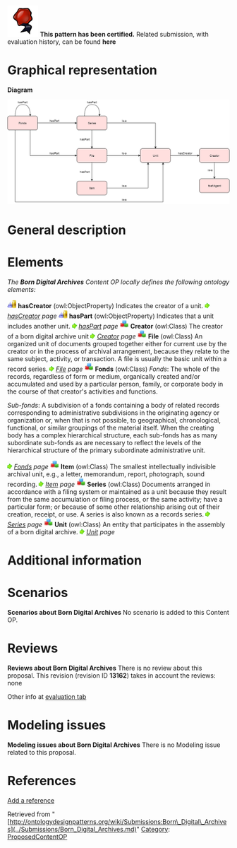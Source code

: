 [![](../images/thumb/b/b5/Certified.png/70px-Certified.png)](../Image/Certified.png.md "Certified.png") __This pattern has been certified.__
Related submission, with evaluation history, can be found __here__





#  Graphical representation


__Diagram__




[![Image:BDA_ODP_Diagram.png](../images/b/bf/BDA_ODP_Diagram.png)](../Image/BDA_ODP_Diagram.png.md "Image:BDA_ODP_Diagram.png")




#  General description


  




#  Elements


_The __Born Digital Archives__ Content OP locally defines the following ontology elements:_



[![ObjectProperty](../images/thumb/c/c3/ObjectProperty.gif/20px-ObjectProperty.gif)](../Image/ObjectProperty.gif.md "ObjectProperty") __hasCreator__ (owl:ObjectProperty) Indicates the creator of a unit. 
 [![](../images/thumb/8/87/ArrowRight.gif/11px-ArrowRight.gif)](../Image/ArrowRight.gif.md "ArrowRight.gif") _[hasCreator](../Submissions/Born_Digital_Archives/hasCreator.md "Submissions:Born Digital Archives/hasCreator") page_
[![ObjectProperty](../images/thumb/c/c3/ObjectProperty.gif/20px-ObjectProperty.gif)](../Image/ObjectProperty.gif.md "ObjectProperty") __hasPart__ (owl:ObjectProperty) Indicates that a unit includes another unit. 
 [![](../images/thumb/8/87/ArrowRight.gif/11px-ArrowRight.gif)](../Image/ArrowRight.gif.md "ArrowRight.gif") _[hasPart](../Submissions/Born_Digital_Archives/hasPart.md "Submissions:Born Digital Archives/hasPart") page_
[![Class](../images/thumb/2/27/Class.gif/20px-Class.gif)](../Image/Class.gif.md "Class") __Creator__ (owl:Class) The creator of a born digital archive unit 
 [![](../images/thumb/8/87/ArrowRight.gif/11px-ArrowRight.gif)](../Image/ArrowRight.gif.md "ArrowRight.gif") _[Creator](../Submissions/Born_Digital_Archives/Creator.md "Submissions:Born Digital Archives/Creator") page_
[![Class](../images/thumb/2/27/Class.gif/20px-Class.gif)](../Image/Class.gif.md "Class") __File__ (owl:Class) An organized unit of documents grouped together either for current use by the creator or in the process of archival arrangement, because they relate to the same subject, activity, or transaction. A file is usually the basic unit within a record series. 
 [![](../images/thumb/8/87/ArrowRight.gif/11px-ArrowRight.gif)](../Image/ArrowRight.gif.md "ArrowRight.gif") _[File](../Submissions/Born_Digital_Archives/File.md "Submissions:Born Digital Archives/File") page_
[![Class](../images/thumb/2/27/Class.gif/20px-Class.gif)](../Image/Class.gif.md "Class") __Fonds__ (owl:Class) _Fonds_: The whole of the records, regardless of form or medium, organically created and/or accumulated and used by a particular person, family, or corporate body in the course of that creator's activities and functions.  

_Sub-fonds_: A subdivision of a fonds containing a body of related records corresponding to administrative subdivisions in the originating agency or organization or, when that is not possible, to geographical, chronological, functional, or similar groupings of the material itself. When the creating body has a complex hierarchical structure, each sub-fonds has as many subordinate sub-fonds as are necessary to reflect the levels of the hierarchical structure of the primary subordinate administrative unit. 



 [![](../images/thumb/8/87/ArrowRight.gif/11px-ArrowRight.gif)](../Image/ArrowRight.gif.md "ArrowRight.gif") _[Fonds](../Submissions/Born_Digital_Archives/Fonds.md "Submissions:Born Digital Archives/Fonds") page_
[![Class](../images/thumb/2/27/Class.gif/20px-Class.gif)](../Image/Class.gif.md "Class") __Item__ (owl:Class) The smallest intellectually indivisible archival unit, e.g., a letter, memorandum, report, photograph, sound recording. 
 [![](../images/thumb/8/87/ArrowRight.gif/11px-ArrowRight.gif)](../Image/ArrowRight.gif.md "ArrowRight.gif") _[Item](../Submissions/Born_Digital_Archives/Item.md "Submissions:Born Digital Archives/Item") page_
[![Class](../images/thumb/2/27/Class.gif/20px-Class.gif)](../Image/Class.gif.md "Class") __Series__ (owl:Class) Documents arranged in accordance with a filing system or maintained as a unit because they result from the same accumulation or filing process, or the same activity; have a particular form; or because of some other relationship arising out of their creation, receipt, or use. A series is also known as a records series. 
 [![](../images/thumb/8/87/ArrowRight.gif/11px-ArrowRight.gif)](../Image/ArrowRight.gif.md "ArrowRight.gif") _[Series](../Submissions/Born_Digital_Archives/Series.md "Submissions:Born Digital Archives/Series") page_
[![Class](../images/thumb/2/27/Class.gif/20px-Class.gif)](../Image/Class.gif.md "Class") __Unit__ (owl:Class) An entity that participates in the assembly of a born digital archive. 
 [![](../images/thumb/8/87/ArrowRight.gif/11px-ArrowRight.gif)](../Image/ArrowRight.gif.md "ArrowRight.gif") _[Unit](../Submissions/Born_Digital_Archives/Unit.md "Submissions:Born Digital Archives/Unit") page_
#  Additional information


#  Scenarios



__Scenarios about Born Digital Archives__
No scenario is added to this Content OP.




#  Reviews



__Reviews about Born Digital Archives__
There is no review about this proposal.
This revision (revision ID __13162__) takes in account the reviews: none


Other info at [evaluation tab](http://ontologydesignpatterns.org/wiki/index.php?title=Submissions:Born_Digital_Archives&action=evaluation "http://ontologydesignpatterns.org/wiki/index.php?title=Submissions:Born_Digital_Archives&action=evaluation")




  




#  Modeling issues



__Modeling issues about Born Digital Archives__
There is no Modeling issue related to this proposal.




  




#  References


[Add a reference](index.php@title=Odp%253AAdd_reference&subject=Submissions%253ABorn+Digital+Archives.html "http://ontologydesignpatterns.org/wiki/index.php?title=Odp:Add_reference&subject=Submissions%3ABorn+Digital+Archives")


  






Retrieved from "[http://ontologydesignpatterns.org/wiki/Submissions:Born\_Digital\_Archives](../Submissions/Born_Digital_Archives.md)"
 [Category](http://ontologydesignpatterns.org/wiki/Special:Categories "Special:Categories"): [ProposedContentOP](../Category/ProposedContentOP.md "Category:ProposedContentOP")